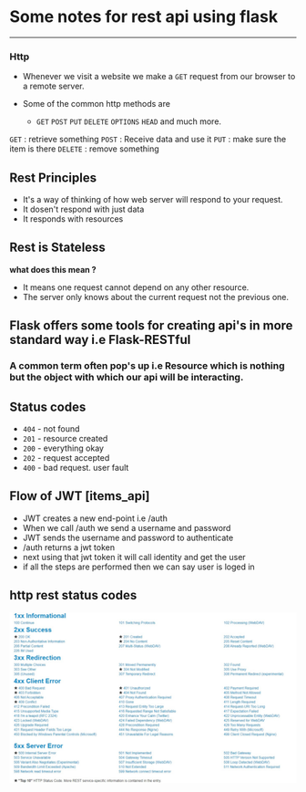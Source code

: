 # Some notes for rest api using flask
---

### Http
* Whenever we visit a website we make a `GET` request from our browser to a remote server.

* Some of the common http methods are
    - `GET` `POST` `PUT` `DELETE` `OPTIONS` `HEAD` and much more.

`GET` : retrieve something
`POST` : Receive data and use it
`PUT` : make sure the item is there
`DELETE` : remove something


## Rest Principles

* It's a way of thinking of how web server will respond to your request.
* It dosen't respond with just data
* It responds with resources

## Rest is Stateless

**what does this mean ?**

- It means one request cannot depend on any other resource.
- The server only knows about the current request not the previous one.

## Flask offers some tools for creating api's in more standard way i.e Flask-RESTful

### A common term often pop's up i.e Resource which is nothing but the object with which our api will be interacting.

## Status codes

* `404` - not found
* `201` - resource created
* `200` - everything okay
* `202` - request accepted
* `400` - bad request. user fault


## Flow of JWT [items_api]
* JWT creates a new end-point i.e /auth
* When we call /auth we send a username and password
* JWT sends the username and password to authenticate
* /auth returns a jwt token
* next using that jwt token it will call identity and get the user
* if all the steps are performed then we can say user is loged in

## http rest status codes

<img src = "http-status-codes.jpg" />





